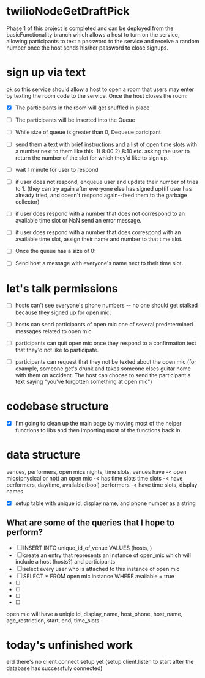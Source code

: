 # twilioNodeGetDraftPick

Phase 1 of this project is completed and can be deployed from the basicFunctionality branch which allows a host to turn on the service, allowing participants to text a password to the service and receive a random number once the host sends his/her password to close signups.

# sign up via text
ok so this service should allow a host to open a room that users may enter by texting the room code to the service.
Once the host closes the room:
- [x] The participants in the room will get shuffled in place
- [ ] The participants will be inserted into the Queue
- [ ] While size of queue is greater than 0, Dequeue paricipant
- [ ] send them a text with brief instructions and a list of open time slots with a number next to them like this: 1) 8:00 2) 8:10 etc. asking the user to return the number of the slot for which they'd like to sign up.
- [ ] wait 1 minute for user to respond
- [ ] if user does not respond, enqueue user and update their number of tries to 1. (they can try again after everyone else has signed up)(if user has already tried, and doesn't respond again--feed them to the garbage collector)
- [ ] if user does respond with a number that does not correspond to an available time slot or NaN send an error message.
- [ ] if user does respond with a number that does correspond with an available time slot, assign their name and number to that time slot. 
- [ ] Once the queue has a size of 0:
- [ ] Send host a message with everyone's name next to their time slot. 



# let's talk permissions
- [ ] hosts can't see everyone's phone numbers -- no one should get stalked because they signed up for open mic.
- [ ] hosts can send participants of open mic one of several predetermined messages related to open mic.
- [ ] participants can quit open mic once they respond to a confirmation text that they'd not like to participate.
- [ ] participants can request that they not be texted about the open mic (for example, someone get's drunk and takes someone elses guitar home with them on accident. The host can choose to send the participant a text saying "you've forgotten something at open mic")


# codebase structure
- [x] I'm going to clean up the main page by moving most of the helper functions to libs and then importing most of the functions back in.

# data structure
venues, performers, open mics nights, time slots, 
venues have -< open mics(physical or not)
an open mic -< has time slots
time slots -< have performers, day/time, available(bool)
performers -< have time slots, display names



- [x] setup table with unique id, display name, and phone number as a string

## What are some of the queries that I hope to perform?
- [ ] INSERT INTO unique_id_of_venue VALUES (hosts, )
- [ ] create an entry that represents an instance of open_mic which will include a host (hosts?) and participants
- [ ] select every user who is attached to this instance of open mic
- [ ] SELECT * FROM open mic instance WHERE available = true
- [ ] 
- [ ] 
- [ ] 
- [ ] 
open mic will have a uniqie id, display_name, host_phone, host_name, age_restriction, start, end, time_slots

# today's unfinished work
erd
there's no client.connect setup yet (setup client.listen to start after the database has successfuly connected)
